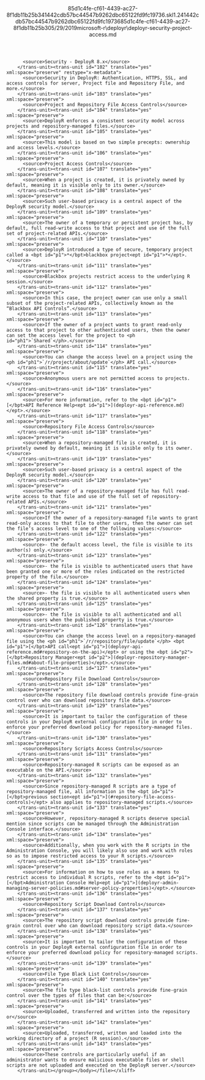<?xml version="1.0"?><xliff version="1.2" xmlns="urn:oasis:names:tc:xliff:document:1.2" xmlns:xsi="http://www.w3.org/2001/XMLSchema-instance" xsi:schemaLocation="urn:oasis:names:tc:xliff:document:1.2 xliff-core-1.2-transitional.xsd"><file datatype="xml" original="deployr-security-project-access.md" source-language="en-US" target-language="en-US"><header><tool tool-id="mdxliff" tool-name="mdxliff" tool-version="1.0-8ab897d" tool-company="Microsoft" /><xliffext:skl_file_name xmlns:xliffext="urn:microsoft:content:schema:xliffextensions">85d1c4fe-cf61-4439-ac27-8f1db11b25b341442cdb57bc44547b9262dbc65122fd9fc19736.skl</xliffext:skl_file_name><xliffext:version xmlns:xliffext="urn:microsoft:content:schema:xliffextensions">1.2</xliffext:version><xliffext:ms.openlocfilehash xmlns:xliffext="urn:microsoft:content:schema:xliffextensions">41442cdb57bc44547b9262dbc65122fd9fc19736</xliffext:ms.openlocfilehash><xliffext:ms.sourcegitcommit xmlns:xliffext="urn:microsoft:content:schema:xliffextensions">85d1c4fe-cf61-4439-ac27-8f1db11b25b3</xliffext:ms.sourcegitcommit><xliffext:ms.lasthandoff xmlns:xliffext="urn:microsoft:content:schema:xliffextensions">05/29/2019</xliffext:ms.lasthandoff><xliffext:ms.openlocfilepath xmlns:xliffext="urn:microsoft:content:schema:xliffextensions">microsoft-r\deployr\deployr-security-project-access.md</xliffext:ms.openlocfilepath></header><body><group id="content" extype="content"><trans-unit id="101" translate="yes" xml:space="preserve" restype="x-metadata">
          <source>Security - DeployR 8.x</source>
        </trans-unit><trans-unit id="102" translate="yes" xml:space="preserve" restype="x-metadata">
          <source>Security in DeployR: Authentication, HTTPS, SSL, and access controls for server, Project file and Repository File, and more.</source>
        </trans-unit><trans-unit id="103" translate="yes" xml:space="preserve">
          <source>Project and Repository File Access Controls</source>
        </trans-unit><trans-unit id="104" translate="yes" xml:space="preserve">
          <source>DeployR enforces a consistent security model across projects and repository-managed files.</source>
        </trans-unit><trans-unit id="105" translate="yes" xml:space="preserve">
          <source>This model is based on two simple precepts: ownership and access levels.</source>
        </trans-unit><trans-unit id="106" translate="yes" xml:space="preserve">
          <source>Project Access Controls</source>
        </trans-unit><trans-unit id="107" translate="yes" xml:space="preserve">
          <source>When a project is created, it is privately owned by default, meaning it is visible only to its owner.</source>
        </trans-unit><trans-unit id="108" translate="yes" xml:space="preserve">
          <source>Such user-based privacy is a central aspect of the DeployR security model.</source>
        </trans-unit><trans-unit id="109" translate="yes" xml:space="preserve">
          <source>The owner of a temporary or persistent project has, by default, full read-write access to that project and use of the full set of project-related APIs.</source>
        </trans-unit><trans-unit id="110" translate="yes" xml:space="preserve">
          <source>DeployR introduced a type of secure, temporary project called a <bpt id="p1">*</bpt>blackbox project<ept id="p1">*</ept>.</source>
        </trans-unit><trans-unit id="111" translate="yes" xml:space="preserve">
          <source>Blackbox projects restrict access to the underlying R session.</source>
        </trans-unit><trans-unit id="112" translate="yes" xml:space="preserve">
          <source>In this case, the project owner can use only a small subset of the project-related APIs, collectively known as the “Blackbox API Controls”.</source>
        </trans-unit><trans-unit id="113" translate="yes" xml:space="preserve">
          <source>If the owner of a project wants to grant read-only access to that project to other authenticated users, then the owner can set the access level for the project to <ph id="ph1">`Shared`</ph>.</source>
        </trans-unit><trans-unit id="114" translate="yes" xml:space="preserve">
          <source>You can change the access level on a project using the <ph id="ph1">`/r/project/about/update`</ph> API call.</source>
        </trans-unit><trans-unit id="115" translate="yes" xml:space="preserve">
          <source>Anonymous users are not permitted access to projects.</source>
        </trans-unit><trans-unit id="116" translate="yes" xml:space="preserve">
          <source>For more information, refer to the <bpt id="p1">[</bpt>API Reference Help<ept id="p1">](deployr-api-reference.md)</ept>.</source>
        </trans-unit><trans-unit id="117" translate="yes" xml:space="preserve">
          <source>Repository File Access Controls</source>
        </trans-unit><trans-unit id="118" translate="yes" xml:space="preserve">
          <source>When a repository-managed file is created, it is privately owned by default, meaning it is visible only to its owner.</source>
        </trans-unit><trans-unit id="119" translate="yes" xml:space="preserve">
          <source>Such user-based privacy is a central aspect of the DeployR security model.</source>
        </trans-unit><trans-unit id="120" translate="yes" xml:space="preserve">
          <source>The owner of a repository-managed file has full read-write access to that file and use of the full set of repository-related APIs.</source>
        </trans-unit><trans-unit id="121" translate="yes" xml:space="preserve">
          <source>If the owner of a repository-managed file wants to grant read-only access to that file to other users, then the owner can set the file’s access level to one of the following values:</source>
        </trans-unit><trans-unit id="122" translate="yes" xml:space="preserve">
          <source>- the default access level, the file is visible to its author(s) only.</source>
        </trans-unit><trans-unit id="123" translate="yes" xml:space="preserve">
          <source>- the file is visible to authenticated users that have been granted one or more of the roles indicated on the restricted property of the file.</source>
        </trans-unit><trans-unit id="124" translate="yes" xml:space="preserve">
          <source>- the file is visible to all authenticated users when the shared property is true.</source>
        </trans-unit><trans-unit id="125" translate="yes" xml:space="preserve">
          <source>- the file is visible to all authenticated and all anonymous users when the published property is true.</source>
        </trans-unit><trans-unit id="126" translate="yes" xml:space="preserve">
          <source>You can change the access level on a repository-managed file using the <ph id="ph1">`/r/repository/file/update`</ph> <bpt id="p1">[</bpt>API call<ept id="p1">](deployr-api-reference.md#repository-on-the-api)</ept> or using the <bpt id="p2">[</bpt>Repository Manager<ept id="p2">](deployr-repository-manager-files.md#about-file-properties)</ept>.</source>
        </trans-unit><trans-unit id="127" translate="yes" xml:space="preserve">
          <source>Repository File Download Controls</source>
        </trans-unit><trans-unit id="128" translate="yes" xml:space="preserve">
          <source>The repository file download controls provide fine-grain control over who can download repository file data.</source>
        </trans-unit><trans-unit id="129" translate="yes" xml:space="preserve">
          <source>It is important to tailor the configuration of these controls in your DeployR external configuration file in order to enforce your preferred download policy for repository-managed files.</source>
        </trans-unit><trans-unit id="130" translate="yes" xml:space="preserve">
          <source>Repository Scripts Access Controls</source>
        </trans-unit><trans-unit id="131" translate="yes" xml:space="preserve">
          <source>Repository-managed R scripts can be exposed as an executable on the API.</source>
        </trans-unit><trans-unit id="132" translate="yes" xml:space="preserve">
          <source>Since repository-managed R scripts are a type of repository-managed file, all information in the <bpt id="p1">[</bpt>previous section<ept id="p1">](#repository-file-access-controls)</ept> also applies to repository-managed scripts.</source>
        </trans-unit><trans-unit id="133" translate="yes" xml:space="preserve">
          <source>However, repository-managed R scripts deserve special mention since scripts can be managed through the Administration Console interface.</source>
        </trans-unit><trans-unit id="134" translate="yes" xml:space="preserve">
          <source>Additionally, when you work with the R scripts in the Administration Console, you will likely also use and work with roles so as to impose restricted access to your R scripts.</source>
        </trans-unit><trans-unit id="135" translate="yes" xml:space="preserve">
          <source>For information on how to use roles as a means to restrict access to individual R scripts, refer to the <bpt id="p1">[</bpt>Administration Console Help<ept id="p1">](deployr-admin-managing-server-policies.md#server-policy-properties)</ept>.</source>
        </trans-unit><trans-unit id="136" translate="yes" xml:space="preserve">
          <source>Repository Script Download Controls</source>
        </trans-unit><trans-unit id="137" translate="yes" xml:space="preserve">
          <source>The repository script download controls provide fine-grain control over who can download repository script data.</source>
        </trans-unit><trans-unit id="138" translate="yes" xml:space="preserve">
          <source>It is important to tailor the configuration of these controls in your DeployR external configuration file in order to enforce your preferred download policy for repository-managed scripts.</source>
        </trans-unit><trans-unit id="139" translate="yes" xml:space="preserve">
          <source>File Type Black List Controls</source>
        </trans-unit><trans-unit id="140" translate="yes" xml:space="preserve">
          <source>The file type black-list controls provide fine-grain control over the types of files that can be:</source>
        </trans-unit><trans-unit id="141" translate="yes" xml:space="preserve">
          <source>Uploaded, transferred and written into the repository or</source>
        </trans-unit><trans-unit id="142" translate="yes" xml:space="preserve">
          <source>Uploaded, transferred, written and loaded into the working directory of a project (R session).</source>
        </trans-unit><trans-unit id="143" translate="yes" xml:space="preserve">
          <source>These controls are particularly useful if an administrator wants to ensure malicious executable files or shell scripts are not uploaded and executed on the DeployR server.</source>
        </trans-unit></group></body></file></xliff>